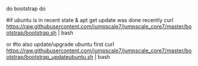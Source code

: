 
do bootstrap do

#if ubuntu is in recent state & apt get update was done recently
curl https://raw.githubusercontent.com/jumpscale7/jumpscale_core7/master/bootstrap/bootstrap.sh | bash

or
#to also update/upgrade ubuntu first
curl https://raw.githubusercontent.com/jumpscale7/jumpscale_core7/master/bootstrap/bootstrap_updateubuntu.sh | bash